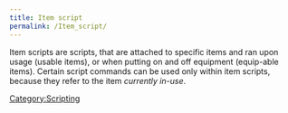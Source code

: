 ```yaml
---
title: Item script
permalink: /Item_script/
---
```


Item scripts are scripts, that are attached to specific items and ran upon usage (usable items), or when putting on and off equipment (equip-able items). Certain script commands can be used only within item scripts, because they refer to the item *currently in-use*.

[Category:Scripting](Category:Scripting)